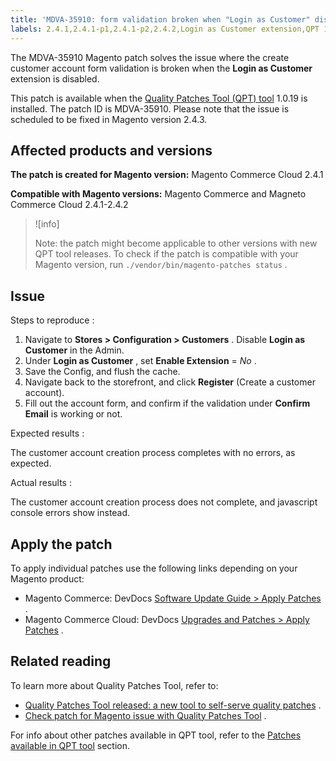 ```yaml
---
title: 'MDVA-35910: form validation broken when "Login as Customer" disabled'
labels: 2.4.1,2.4.1-p1,2.4.1-p2,2.4.2,Login as Customer extension,QPT 1.0.19,Magento Commerce,Magento Commerce Cloud,Quality Patches Tool,disabled,form validation,javascript error,js error
---
```


The MDVA-35910 Magento patch solves the issue where the create customer account form validation is broken when the **Login as Customer** extension is disabled.

This patch is available when the [Quality Patches Tool (QPT) tool](https://support.magento.com/hc/en-us/articles/360047139492) 1.0.19 is installed. The patch ID is MDVA-35910. Please note that the issue is scheduled to be fixed in Magento version 2.4.3.

## Affected products and versions

 **The patch is created for Magento version:** Magento Commerce Cloud 2.4.1

 **Compatible with Magento versions:** Magento Commerce and Magneto Commerce Cloud 2.4.1-2.4.2

>![info]
>
>Note: the patch might become applicable to other versions with new QPT tool releases. To check if the patch is compatible with your Magento version, run `./vendor/bin/magento-patches status` .

## Issue

 <span class="wysiwyg-underline">Steps to reproduce</span> :

1. Navigate to **Stores > Configuration > Customers** . Disable **Login as Customer** in the Admin.
1. Under **Login as Customer** , set **Enable Extension** = *No* .
1. Save the Config, and flush the cache.
1. Navigate back to the storefront, and click **Register** (Create a customer account).
1. Fill out the account form, and confirm if the validation under **Confirm Email** is working or not.

 <span class="wysiwyg-underline">Expected results</span> :

The customer account creation process completes with no errors, as expected.

 <span class="wysiwyg-underline">Actual results</span> :

The customer account creation process does not complete, and javascript console errors show instead.

## Apply the patch

To apply individual patches use the following links depending on your Magento product:

* Magento Commerce: DevDocs [Software Update Guide > Apply Patches](https://devdocs.magento.com/guides/v2.4/comp-mgr/patching.html) .
* Magento Commerce Cloud: DevDocs [Upgrades and Patches > Apply Patches](https://devdocs.magento.com/cloud/project/project-patch.html) .

## Related reading

To learn more about Quality Patches Tool, refer to:

* [Quality Patches Tool released: a new tool to self-serve quality patches](https://support.magento.com/hc/en-us/articles/360047139492) .
* [Check patch for Magento issue with Quality Patches Tool](https://support.magento.com/hc/en-us/articles/360047125252) .

For info about other patches available in QPT tool, refer to the [Patches available in QPT tool](https://support.magento.com/hc/en-us/sections/360010506631-Patches-available-in-QPT-tool-) section.
